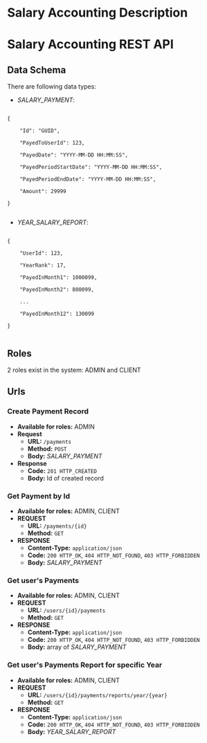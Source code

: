 # Salary Accounting Description



# Salary Accounting REST API


## Data Schema


There are following data types:

* *SALARY_PAYMENT*:
    
```
    
{
        
	"Id": "GUID",

    "PayedToUserId": 123,

    "PayedDate": "YYYY-MM-DD HH:MM:SS",

    "PayedPeriodStartDate": "YYYY-MM-DD HH:MM:SS",

    "PayedPeriodEndDate": "YYYY-MM-DD HH:MM:SS",

    "Amount": 29999
    
}
    
```

* *YEAR_SALARY_REPORT*:

```
    
{
        
	"UserId": 123,

    "YearRank": 17,

    "PayedInMonth1": 1000099,

    "PayedInMonth2": 800099,

    ...
        
	"PayedInMonth12": 130099
    
}
    
```


## Roles

2 roles exist in the system: ADMIN and CLIENT

## Urls

### Create Payment Record
* **Available for roles:** ADMIN
* **Request**
	* **URL:** `/payments`
	* **Method:** `POST`
	* **Body:** *SALARY_PAYMENT*
* **Response**
	* **Code:** `201 HTTP_CREATED`
	* **Body:** Id of created record

### Get Payment by Id
* **Available for roles:** ADMIN, CLIENT
* **REQUEST**
    * **URL:** `/payments/{id}`
    * **Method:** `GET`
* **RESPONSE**
    * **Content-Type:** `application/json`
    * **Code:** `200 HTTP_OK`, `404 HTTP_NOT_FOUND`, `403 HTTP_FORBIDDEN`
    * **Body:** *SALARY_PAYMENT*

### Get user's Payments
* **Available for roles:** ADMIN, CLIENT
* **REQUEST**
    * **URL:** `/users/{id}/payments`
    * **Method:** `GET`
* **RESPONSE**
    * **Content-Type:** `application/json`
    * **Code:** `200 HTTP_OK`, `404 HTTP_NOT_FOUND`, `403 HTTP_FORBIDDEN`
    * **Body:** array of *SALARY_PAYMENT*

### Get user's Payments Report for specific Year
* **Available for roles:** ADMIN, CLIENT
* **REQUEST**
    * **URL:** `/users/{id}/payments/reports/year/{year}`
    * **Method:** `GET`
* **RESPONSE**
    * **Content-Type:** `application/json`
    * **Code:** `200 HTTP_OK`, `404 HTTP_NOT_FOUND`, `403 HTTP_FORBIDDEN`
    * **Body:** *YEAR_SALARY_REPORT*